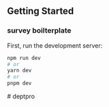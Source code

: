 ## Getting Started
### survey boilterplate
First, run the development server:

```bash
npm run dev
# or
yarn dev
# or
pnpm dev
```

#   d e p t p r o  
 